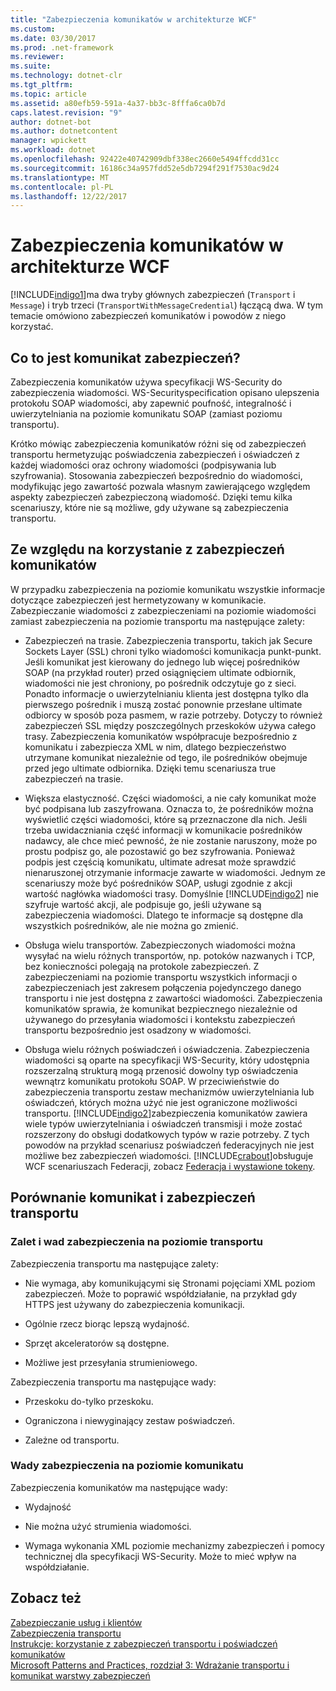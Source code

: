 ```yaml
---
title: "Zabezpieczenia komunikatów w architekturze WCF"
ms.custom: 
ms.date: 03/30/2017
ms.prod: .net-framework
ms.reviewer: 
ms.suite: 
ms.technology: dotnet-clr
ms.tgt_pltfrm: 
ms.topic: article
ms.assetid: a80efb59-591a-4a37-bb3c-8fffa6ca0b7d
caps.latest.revision: "9"
author: dotnet-bot
ms.author: dotnetcontent
manager: wpickett
ms.workload: dotnet
ms.openlocfilehash: 92422e40742909dbf338ec2660e5494ffcdd31cc
ms.sourcegitcommit: 16186c34a957fdd52e5db7294f291f7530ac9d24
ms.translationtype: MT
ms.contentlocale: pl-PL
ms.lasthandoff: 12/22/2017
---
```

# <a name="message-security-in-wcf"></a>Zabezpieczenia komunikatów w architekturze WCF
[!INCLUDE[indigo1](../../../../includes/indigo1-md.md)]ma dwa tryby głównych zabezpieczeń (`Transport` i `Message`) i tryb trzeci (`TransportWithMessageCredential`) łączącą dwa. W tym temacie omówiono zabezpieczeń komunikatów i powodów z niego korzystać.  
  
## <a name="what-is-message-security"></a>Co to jest komunikat zabezpieczeń?  
 Zabezpieczenia komunikatów używa specyfikacji WS-Security do zabezpieczenia wiadomości. WS-Securityspecification opisano ulepszenia protokołu SOAP wiadomości, aby zapewnić poufność, integralność i uwierzytelniania na poziomie komunikatu SOAP (zamiast poziomu transportu).  
  
 Krótko mówiąc zabezpieczenia komunikatów różni się od zabezpieczeń transportu hermetyzując poświadczenia zabezpieczeń i oświadczeń z każdej wiadomości oraz ochrony wiadomości (podpisywania lub szyfrowania). Stosowania zabezpieczeń bezpośrednio do wiadomości, modyfikując jego zawartość pozwala własnym zawierającego względem aspekty zabezpieczeń zabezpieczoną wiadomość. Dzięki temu kilka scenariuszy, które nie są możliwe, gdy używane są zabezpieczenia transportu.  
  
## <a name="reasons-to-use-message-security"></a>Ze względu na korzystanie z zabezpieczeń komunikatów  
 W przypadku zabezpieczenia na poziomie komunikatu wszystkie informacje dotyczące zabezpieczeń jest hermetyzowany w komunikacie. Zabezpieczanie wiadomości z zabezpieczeniami na poziomie wiadomości zamiast zabezpieczenia na poziomie transportu ma następujące zalety:  
  
-   Zabezpieczeń na trasie. Zabezpieczenia transportu, takich jak Secure Sockets Layer (SSL) chroni tylko wiadomości komunikacja punkt-punkt. Jeśli komunikat jest kierowany do jednego lub więcej pośredników SOAP (na przykład router) przed osiągnięciem ultimate odbiornik, wiadomości nie jest chroniony, po pośrednik odczytuje go z sieci. Ponadto informacje o uwierzytelnianiu klienta jest dostępna tylko dla pierwszego pośrednik i muszą zostać ponownie przesłane ultimate odbiorcy w sposób poza pasmem, w razie potrzeby. Dotyczy to również zabezpieczeń SSL między poszczególnych przeskoków używa całego trasy. Zabezpieczenia komunikatów współpracuje bezpośrednio z komunikatu i zabezpiecza XML w nim, dlatego bezpieczeństwo utrzymane komunikat niezależnie od tego, ile pośredników obejmuje przed jego ultimate odbiornika. Dzięki temu scenariusza true zabezpieczeń na trasie.  
  
-   Większa elastyczność. Części wiadomości, a nie cały komunikat może być podpisana lub zaszyfrowana. Oznacza to, że pośredników można wyświetlić części wiadomości, które są przeznaczone dla nich. Jeśli trzeba uwidaczniania część informacji w komunikacie pośredników nadawcy, ale chce mieć pewność, że nie zostanie naruszony, może po prostu podpisz go, ale pozostawić go bez szyfrowania. Ponieważ podpis jest częścią komunikatu, ultimate adresat może sprawdzić nienaruszonej otrzymanie informacje zawarte w wiadomości. Jednym ze scenariuszy może być pośredników SOAP, usługi zgodnie z akcji wartość nagłówka wiadomości trasy. Domyślnie [!INCLUDE[indigo2](../../../../includes/indigo2-md.md)] nie szyfruje wartość akcji, ale podpisuje go, jeśli używane są zabezpieczenia wiadomości. Dlatego te informacje są dostępne dla wszystkich pośredników, ale nie można go zmienić.  
  
-   Obsługa wielu transportów. Zabezpieczonych wiadomości można wysyłać na wielu różnych transportów, np. potoków nazwanych i TCP, bez konieczności polegają na protokole zabezpieczeń. Z zabezpieczeniami na poziomie transportu wszystkich informacji o zabezpieczeniach jest zakresem połączenia pojedynczego danego transportu i nie jest dostępna z zawartości wiadomości. Zabezpieczenia komunikatów sprawia, że komunikat bezpiecznego niezależnie od używanego do przesyłania wiadomości i kontekstu zabezpieczeń transportu bezpośrednio jest osadzony w wiadomości.  
  
-   Obsługa wielu różnych poświadczeń i oświadczenia. Zabezpieczenia wiadomości są oparte na specyfikacji WS-Security, który udostępnia rozszerzalną strukturą mogą przenosić dowolny typ oświadczenia wewnątrz komunikatu protokołu SOAP. W przeciwieństwie do zabezpieczenia transportu zestaw mechanizmów uwierzytelniania lub oświadczeń, których można użyć nie jest ograniczone możliwości transportu. [!INCLUDE[indigo2](../../../../includes/indigo2-md.md)]zabezpieczenia komunikatów zawiera wiele typów uwierzytelniania i oświadczeń transmisji i może zostać rozszerzony do obsługi dodatkowych typów w razie potrzeby. Z tych powodów na przykład scenariusz poświadczeń federacyjnych nie jest możliwe bez zabezpieczeń wiadomości. [!INCLUDE[crabout](../../../../includes/crabout-md.md)]obsługuje WCF scenariuszach Federacji, zobacz [Federacja i wystawione tokeny](../../../../docs/framework/wcf/feature-details/federation-and-issued-tokens.md).  
  
## <a name="how-message-and-transport-security-compare"></a>Porównanie komunikat i zabezpieczeń transportu  
  
### <a name="pros-and-cons-of-transport-level-security"></a>Zalet i wad zabezpieczenia na poziomie transportu  
 Zabezpieczenia transportu ma następujące zalety:  
  
-   Nie wymaga, aby komunikującymi się Stronami pojęciami XML poziom zabezpieczeń. Może to poprawić współdziałanie, na przykład gdy HTTPS jest używany do zabezpieczenia komunikacji.  
  
-   Ogólnie rzecz biorąc lepszą wydajność.  
  
-   Sprzęt akceleratorów są dostępne.  
  
-   Możliwe jest przesyłania strumieniowego.  
  
 Zabezpieczenia transportu ma następujące wady:  
  
-   Przeskoku do-tylko przeskoku.  
  
-   Ograniczona i niewyginający zestaw poświadczeń.  
  
-   Zależne od transportu.  
  
### <a name="disadvantages-of-message-level-security"></a>Wady zabezpieczenia na poziomie komunikatu  
 Zabezpieczenia komunikatów ma następujące wady:  
  
-   Wydajność  
  
-   Nie można użyć strumienia wiadomości.  
  
-   Wymaga wykonania XML poziomie mechanizmy zabezpieczeń i pomocy technicznej dla specyfikacji WS-Security. Może to mieć wpływ na współdziałanie.  
  
## <a name="see-also"></a>Zobacz też  
 [Zabezpieczanie usług i klientów](../../../../docs/framework/wcf/feature-details/securing-services-and-clients.md)  
 [Zabezpieczenia transportu](../../../../docs/framework/wcf/feature-details/transport-security.md)  
 [Instrukcje: korzystanie z zabezpieczeń transportu i poświadczeń komunikatów](../../../../docs/framework/wcf/feature-details/how-to-use-transport-security-and-message-credentials.md)  
 [Microsoft Patterns and Practices, rozdział 3: Wdrażanie transportu i komunikat warstwy zabezpieczeń](http://go.microsoft.com/fwlink/?LinkId=88897)
